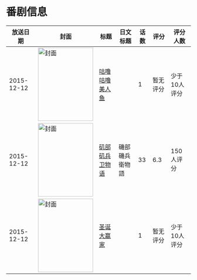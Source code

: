 # 番剧信息

|放送日期|封面|标题|日文标题|话数|评分|评分人数|
|---|---|---|---|---|---|---|
|2015-12-12|<img src="//lain.bgm.tv/pic/cover/c/2b/5d/147536_sk8k6.jpg" alt="封面" style="width:150px;height:200px;object-fit:cover;">|[咕噜咕噜美人鱼](https://bangumi.tv/subject/147536)||1|暂无评分|少于10人评分|
|2015-12-12|<img src="//lain.bgm.tv/pic/cover/c/34/73/149983_o5TCQ.jpg" alt="封面" style="width:150px;height:200px;object-fit:cover;">|[矶部矶兵卫物语](https://bangumi.tv/subject/149983)|磯部磯兵衛物語|33|6.3|150人评分|
|2015-12-12|<img src="//lain.bgm.tv/pic/cover/c/de/82/161063_pjnPh.jpg" alt="封面" style="width:150px;height:200px;object-fit:cover;">|[圣诞大赢家](https://bangumi.tv/subject/161063)||1|暂无评分|少于10人评分|
